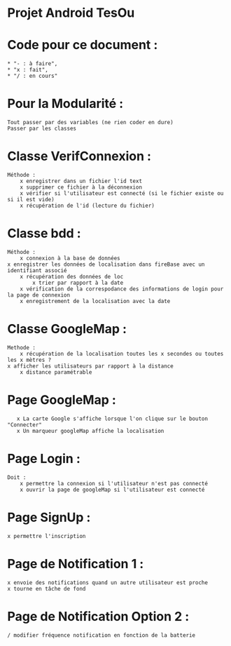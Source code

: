 # Projet Android TesOu

# Code pour ce document :
    * "- : à faire", 
    * "x : fait", 
    * "/ : en cours"


# Pour la Modularité :
    Tout passer par des variables (ne rien coder en dure)
    Passer par les classes


# Classe VerifConnexion : 
    Méthode : 
        x enregistrer dans un fichier l'id text
        x supprimer ce fichier à la déconnexion
        x vérifier si l'utilisateur est connecté (si le fichier existe ou si il est vide)
        x récupération de l'id (lecture du fichier)


# Classe bdd : 
    Méthode : 
        x connexion à la base de données
	x enregistrer les données de localisation dans fireBase avec un identifiant associé
        x récupération des données de loc
            x trier par rapport à la date
        x vérification de la correspodance des informations de login pour la page de connexion
        x enregistrement de la localisation avec la date


# Classe GoogleMap : 
    Methode : 
        x récupération de la localisation toutes les x secondes ou toutes les x mètres ?
	x afficher les utilisateurs par rapport à la distance
		x distance paramétrable


# Page GoogleMap : 
       x La carte Google s'affiche lorsque l'on clique sur le bouton "Connecter"
       x Un marqueur googleMap affiche la localisation


# Page Login : 
    Doit : 
        x permettre la connexion si l'utilisateur n'est pas connecté
        x ouvrir la page de googleMap si l'utilisateur est connecté


# Page SignUp :
	x permettre l'inscription
	

# Page de Notification 1 :
	x envoie des notifications quand un autre utilisateur est proche
	x tourne en tâche de fond
	
# Page de Notification Option 2 :
	/ modifier fréquence notification en fonction de la batterie
	
